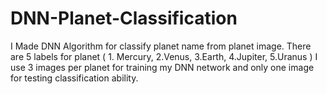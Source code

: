 # DNN-Planet-Classification

I Made DNN Algorithm for classify planet name from planet image. There are 5 labels for planet ( 1. Mercury, 2.Venus, 3.Earth, 4.Jupiter, 5.Uranus )
I use 3 images per planet for training my DNN network and only one image for testing classification ability.
